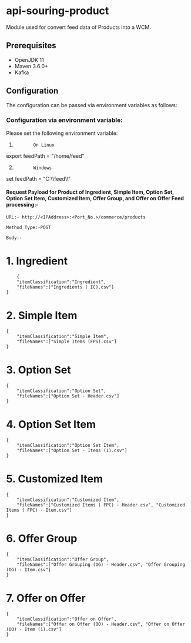 # api-souring-product

Module used for convert feed data of Products into a WCM. 

## Prerequisites

 - OpenJDK 11
 - Maven 3.6.0+
 - Kafka

## Configuration

The configuration can be passed via environment variables as follows:

###  Configuration via environment variable:

Please set the following environment variable:
1.            On Linux

export feedPath = "/home/feed"

2.            Windows

set feedPath = "C:\\\\feed\\\\"



#### Request Payload for Product of Ingredient, Simple Item, Option Set, Option Set Item, Customized Item, Offer Group, and Offer on Offer Feed processing:-

```
URL:- http://<IPAddress>:<Port_No.>/commerce/products

Method Type:-POST

Body:-
   ``` 

# 1.   Ingredient
        {
		"itemClassification":"Ingredient",
		"fileNames":["Ingredients ( IC).csv"]
	}
# 2. Simple Item
	{
		"itemClassification":"Simple Item",
		"fileNames":["Simple Items (FPS).csv"]
	}
# 3. Option Set
	{
		"itemClassification":"Option Set",
		"fileNames":["Option Set - Header.csv"]
	}
# 4. Option Set Item
	{
		"itemClassification":"Option Set Item",
		"fileNames":["Option Set - Items (1).csv"]
	}
# 5. Customized Item
	{
		"itemClassification":"Customized Item",
		"fileNames":["Customized Items ( FPC) - Header.csv", "Customized Items ( FPC) - Item.csv"]
	}
# 6. Offer Group
	{
		"itemClassification":"Offer Group",
		"fileNames":["Offer Grouping (OG) - Header.csv", "Offer Grouping (OG) - Item.csv"]
	}
# 7. Offer on Offer
	{
		"itemClassification":"Offer on Offer",
		"fileNames":["Offer on Offer (OO) - Header.csv", "Offer on Offer (OO) - Item (1).csv"]
	}


